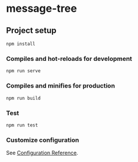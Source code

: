 # message-tree

## Project setup
```
npm install
```

### Compiles and hot-reloads for development
```
npm run serve
```

### Compiles and minifies for production
```
npm run build
```

### Test 
```
npm run test
```

### Customize configuration
See [Configuration Reference](https://cli.vuejs.org/config/).
